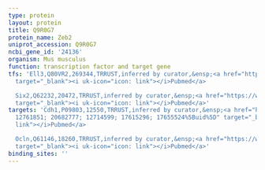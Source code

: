 ```yaml
---
type: protein
layout: protein
title: Q9R0G7
protein_name: Zeb2
uniprot_accession: Q9R0G7
ncbi_gene_id: '24136'
organism: Mus musculus
function: transcription factor and target gene
tfs: 'Ell3,Q80VR2,269344,TRRUST,inferred by curator,&ensp;<a href="https://www.ncbi.nlm.nih.gov/pubmed/?term=22768269%5Buid%5D"
  target="_blank"><i uk-icon="icon: link"></i>Pubmed</a>

  Six2,Q62232,20472,TRRUST,inferred by curator,&ensp;<a href="https://www.ncbi.nlm.nih.gov/pubmed/?term=25348955%5Buid%5D"
  target="_blank"><i uk-icon="icon: link"></i>Pubmed</a>'
targets: 'Cdh1,P09803,12550,TRRUST,inferred by curator,&ensp;<a href="https://www.ncbi.nlm.nih.gov/pubmed/?term=22775504;
  12761851; 20682777; 12714599; 17615296; 17655524%5Buid%5D" target="_blank"><i uk-icon="icon:
  link"></i>Pubmed</a>

  Ocln,Q61146,18260,TRRUST,inferred by curator,&ensp;<a href="https://www.ncbi.nlm.nih.gov/pubmed/?term=24573695%5Buid%5D"
  target="_blank"><i uk-icon="icon: link"></i>Pubmed</a>'
binding_sites: ''
---
```


